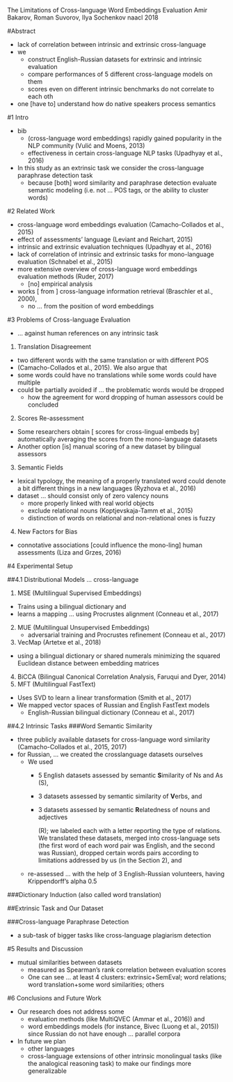 The Limitations of Cross-language Word Embeddings Evaluation
Amir Bakarov, Roman Suvorov, Ilya Sochenkov
naacl 2018

#Abstract

* lack of correlation between intrinsic and extrinsic cross-language
* we
  * construct English-Russian datasets for extrinsic and intrinsic evaluation
  * compare performances of 5 different cross-language models on them
  * scores even on different intrinsic benchmarks do not correlate to each oth
* one [have to] understand how do native speakers process semantics

#1 Intro

* bib
  * (cross-language word embeddings) rapidly gained popularity in the NLP
    community (Vulić and Moens, 2013)
  * effectiveness in certain cross-language NLP tasks (Upadhyay et al., 2016)
* In this study as an extrinsic task we consider the cross-language
  paraphrase detection task
  * because [both] word similarity and paraphrase detection evaluate
    semantic modeling (i.e. not ... POS tags, or the ability to cluster words)

#2 Related Work

* cross-language word embeddings evaluation (Camacho-Collados et al., 2015)
* effect of assessments’ language (Leviant and Reichart, 2015)
* intrinsic and extrinsic evaluation techniques (Upadhyay et al., 2016)
* lack of correlation of intrinsic and extrinsic tasks for mono-language
  evaluation (Schnabel et al., 2015)
* more extensive overview of cross-language word embeddings evaluation methods
  (Ruder, 2017)
  * [no] empirical analysis
* works [ from ] cross-language information retrieval (Braschler et al., 2000),
  * no ... from the position of word embeddings

#3 Problems of Cross-language Evaluation

* ... against human references on any intrinsic task
1. Translation Disagreement
  * two different words with the same translation or with different POS
  * (Camacho-Collados et al., 2015). We also argue that
  * some words could have no translations while some words could have multiple
  * could be partially avoided if ... the problematic words would be dropped
    * how the agreement for word dropping of human assessors could be concluded
2. Scores Re-assessment
  * Some researchers obtain [ scores for cross-lingual embeds by] automatically
    averaging the scores from the mono-language datasets
  * Another option [is] manual scoring of a new dataset by bilingual assessors
3. Semantic Fields
  * lexical typology, the meaning of a properly translated word could denote a
    bit different things in a new languages (Ryzhova et al., 2016)
  * dataset ... should consist only of zero valency nouns
    * more properly linked with real world objects
    * exclude relational nouns (Koptjevskaja-Tamm et al., 2015)
    * distinction of words on relational and non-relational ones is fuzzy
4. New Factors for Bias
  * connotative associations [could influence the mono-ling] human assessments
    (Liza and Grzes, 2016)

#4 Experimental Setup

##4.1 Distributional Models ... cross-language

1. MSE (Multilingual Supervised Embeddings)
  * Trains using a bilingual dictionary and
  * learns a mapping ... using Procrustes alignment (Conneau et al., 2017)
2. MUE (Multilingual Unsupervised Embeddings)
   * adversarial training and Procrustes refinement (Conneau et al., 2017)
3. VecMap (Artetxe et al., 2018)
  * using a bilingual dictionary or shared numerals
    minimizing the squared Euclidean distance between embedding matrices
4. BiCCA (Bilingual Canonical Correlation Analysis, Faruqui and Dyer, 2014)
5. MFT (Multilingual FastText)
  * Uses SVD to learn a linear transformation (Smith et al., 2017)
* We mapped vector spaces of Russian and English FastText models
  * English-Russian bilingual dictionary (Conneau et al., 2017)

##4.2 Intrinsic Tasks
###Word Semantic Similarity

* three publicly available datasets for cross-language word similarity
  (Camacho-Collados et al., 2015, 2017)
* for Russian, ... we created the crosslanguage datasets ourselves
  * We used
    * 5 English datasets assessed by semantic **S**imilarity of Ns and As (S),
    * 3 datasets assessed by semantic similarity of **V**erbs, and
    * 3 datasets assessed by semantic **R**elatedness of nouns and adjectives

      (R); we labeled each with a letter reporting the type of relations. We
      translated these datasets, merged into cross-language sets (the first
      word of each word pair was English, and the second was Russian), dropped
      certain words pairs according to limitations addressed by us (in the
      Section 2), and
  * re-assessed ... with the help of 3 English-Russian volunteers, having
    Krippendorff’s alpha 0.5

###Dictionary Induction (also called word translation)

##Extrinsic Task and Our Dataset

###Cross-language Paraphrase Detection

* a sub-task of bigger tasks like cross-language plagiarism detection

#5 Results and Discussion

* mutual similarities between datasets
  * measured as Spearman’s rank correlation between evaluation scores
  * One can see ... at least 4 clusters:
    extrinsic+SemEval; word relations; word translation+some word similarities;
    others

#6 Conclusions and Future Work

* Our research does not address some
  * evaluation methods (like MultiQVEC (Ammar et al., 2016)) and
  * word embeddings models (for instance, Bivec (Luong et al., 2015)) 
    since Russian do not have enough ... parallel corpora
* In future we plan
  * other languages
  * cross-language extensions of other intrinsic monolingual tasks (like the
    analogical reasoning task) to make our findings more generalizable
